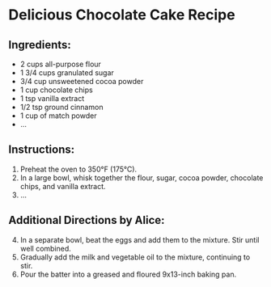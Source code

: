 # Delicious Chocolate Cake Recipe

## Ingredients:
- 2 cups all-purpose flour
- 1 3/4 cups granulated sugar
- 3/4 cup unsweetened cocoa powder
- 1 cup chocolate chips
- 1 tsp vanilla extract
- 1/2 tsp ground cinnamon
- 1 cup of match powder
- ...

## Instructions:
1. Preheat the oven to 350°F (175°C).
2. In a large bowl, whisk together the flour, sugar, cocoa powder, chocolate chips, and vanilla extract.
3. ...

## Additional Directions by Alice:
4. In a separate bowl, beat the eggs and add them to the mixture. Stir until well combined.
5. Gradually add the milk and vegetable oil to the mixture, continuing to stir.
6. Pour the batter into a greased and floured 9x13-inch baking pan.
